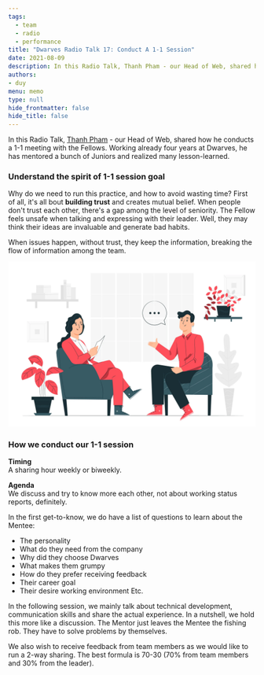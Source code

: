 ```yaml
---
tags: 
  - team
  - radio 
  - performance
title: "Dwarves Radio Talk 17: Conduct A 1-1 Session"
date: 2021-08-09
description: In this Radio Talk, Thanh Pham - our Head of Web, shared how he conducts a 1-1 meeting with the Fellows. Working already four years at Dwarves, he has mentored a bunch of Juniors and realized many lesson-learned.
authors:
- duy
menu: memo
type: null
hide_frontmatter: false
hide_title: false
---
```


In this Radio Talk, [Thanh Pham](https://github.com/zlatanpham) - our Head of Web, shared how he conducts a 1-1 meeting with the Fellows. Working already four years at Dwarves, he has mentored a bunch of Juniors and realized many lesson-learned.

### Understand the spirit of 1-1 session goal
Why do we need to run this practice, and how to avoid wasting time? First of all, it's all bout **building trust** and creates mutual belief. When people don't trust each other, there's a gap among the level of seniority. The Fellow feels unsafe when talking and expressing with their leader. Well, they may think their ideas are invaluable and generate bad habits.

When issues happen, without trust, they keep the information, breaking the flow of information among the team.

![](assets/dwarves-radio-talk-17-conduct-a-1-1-session_06395a8d9f4970db75d51feef9c89fa0_md5.webp)

### How we conduct our 1-1 session
**Timing**\
A sharing hour weekly or biweekly.

**Agenda**\
We discuss and try to know more each other, not about working status reports, definitely.

In the first get-to-know, we do have a list of questions to learn about the Mentee:
* The personality
* What do they need from the company
* Why did they choose Dwarves
* What makes them grumpy
* How do they prefer receiving feedback
* Their career goal
* Their desire working environment
Etc.

In the following session, we mainly talk about technical development, communication skills and share the actual experience. In a nutshell, we hold this more like a discussion. The Mentor just leaves the Mentee the fishing rob. They have to solve problems by themselves.

We also wish to receive feedback from team members as we would like to run a 2-way sharing. The best formula is 70-30 (70% from team members and 30% from the leader).
